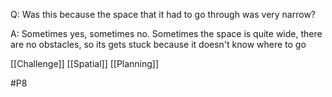 Q: Was this because the space that it had to go through was very narrow?

A: Sometimes yes, sometimes no. Sometimes the space is quite wide, there are no obstacles, so its gets stuck because it doesn't know where to go

[[Challenge]]
[[Spatial]]
[[Planning]]

#P8 